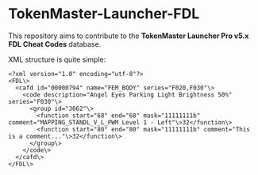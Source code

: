 # TokenMaster-Launcher-FDL

This repository aims to contribute to the **TokenMaster Launcher Pro v5.x FDL Cheat Codes** database.

XML structure is quite simple:

    <?xml version="1.0" encoding="utf-8"?>
    <FDL\>
      <cafd id="00000794" name="FEM_BODY" series="F020,F030"\>
        <code description="Angel Eyes Parking Light Brightness 50%" series="F030"\>
    	  <group id="3062"\>
    	    <function start="68" end="68" mask="11111111b" comment="MAPPING_STANDL_V_L_PWM Level 1 - Left"\>32</function\>
    		<function start="80" end="80" mask="11111111b" comment="This is a comment..."\>32</function\>
    	  </group\>
    	</code\>
      </cafd\>
    </FDL\>

